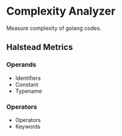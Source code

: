 # Complexity Analyzer
Measure complexity of golang codes.

## Halstead Metrics

### Operands
- Identifiers
- Constant
- Typename

### Operators
- Operators
- Keywords

